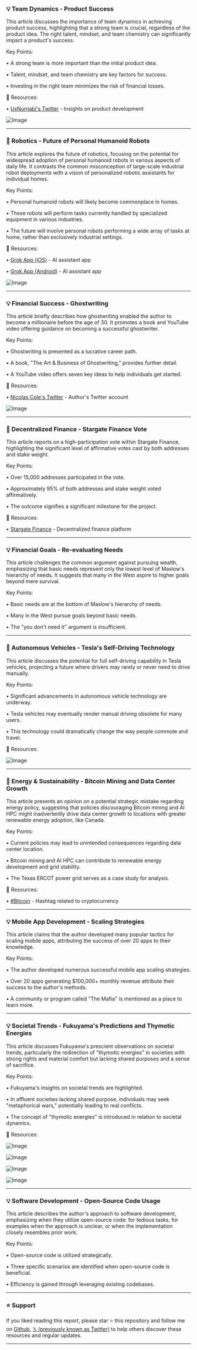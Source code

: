 ### 💡 Team Dynamics - Product Success

This article discusses the importance of team dynamics in achieving product success, highlighting that a strong team is crucial, regardless of the product idea.  The right talent, mindset, and team chemistry can significantly impact a product's success.

Key Points:

• A strong team is more important than the initial product idea.


• Talent, mindset, and team chemistry are key factors for success.


• Investing in the right team minimizes the risk of financial losses.



🔗 Resources:

• [UxNurnabi's Twitter](https://x.com/UxNurnabi) - Insights on product development


![Image](https://pbs.twimg.com/media/GzFQYRxXoAAj9vf?format=jpg&name=small)


---
### 🤖 Robotics - Future of Personal Humanoid Robots

This article explores the future of robotics, focusing on the potential for widespread adoption of personal humanoid robots in various aspects of daily life. It contrasts the common misconception of large-scale industrial robot deployments with a vision of personalized robotic assistants for individual homes.

Key Points:

• Personal humanoid robots will likely become commonplace in homes.


• These robots will perform tasks currently handled by specialized equipment in various industries.


• The future will involve personal robots performing a wide array of tasks at home, rather than exclusively industrial settings.


🔗 Resources:

• [Grok App (iOS)](https://apps.apple.com/app/grok/id6670324846) - AI assistant app


• [Grok App (Android)](https://play.google.com/store/apps/details?id=ai.x.grok&utm_source=x&utm_campaign=grok_imagine_post) - AI assistant app


![Image](https://pbs.twimg.com/amplify_video_thumb/1959432552911142912/img/E7AQpe2-L7JeKABB.jpg)


---
### 💡  Financial Success - Ghostwriting

This article briefly describes how ghostwriting enabled the author to become a millionaire before the age of 30. It promotes a book and YouTube video offering guidance on becoming a successful ghostwriter.

Key Points:

• Ghostwriting is presented as a lucrative career path.


• A book, "The Art & Business of Ghostwriting," provides further detail.


• A YouTube video offers seven key ideas to help individuals get started.



🔗 Resources:

• [Nicolas Cole's Twitter](https://x.com/Nicolascole77) - Author's Twitter account


![Image](https://pbs.twimg.com/media/GRFRpL_XsAAaZva?format=jpg&name=small)


---
### 🚀 Decentralized Finance - Stargate Finance Vote

This article reports on a high-participation vote within Stargate Finance, highlighting the significant level of affirmative votes cast by both addresses and stake weight.

Key Points:

•  Over 15,000 addresses participated in the vote.


• Approximately 95% of both addresses and stake weight voted affirmatively.


• The outcome signifies a significant milestone for the project.



🔗 Resources:

• [Stargate Finance](https://x.com/StargateFinance) - Decentralized finance platform


---
### 💡  Financial Goals - Re-evaluating Needs

This article challenges the common argument against pursuing wealth, emphasizing that basic needs represent only the lowest level of Maslow's hierarchy of needs.  It suggests that many in the West aspire to higher goals beyond mere survival.

Key Points:

• Basic needs are at the bottom of Maslow's hierarchy of needs.


•  Many in the West pursue goals beyond basic needs.


• The "you don't need it" argument is insufficient.


---
### 🚀  Autonomous Vehicles - Tesla's Self-Driving Technology

This article discusses the potential for full self-driving capability in Tesla vehicles, projecting a future where drivers may rarely or never need to drive manually.

Key Points:

•  Significant advancements in autonomous vehicle technology are underway.


• Tesla vehicles may eventually render manual driving obsolete for many users.


• This technology could dramatically change the way people commute and travel.


🔗 Resources:


![Image](https://pbs.twimg.com/ext_tw_video_thumb/1959260436626313216/pu/img/be5Lki5MMDH7zfIH.jpg)


---
### 🤖  Energy & Sustainability - Bitcoin Mining and Data Center Growth

This article presents an opinion on a potential strategic mistake regarding energy policy, suggesting that policies discouraging Bitcoin mining and AI HPC might inadvertently drive data center growth to locations with greater renewable energy adoption, like Canada.


Key Points:

• Current policies may lead to unintended consequences regarding data center location.


• Bitcoin mining and AI HPC can contribute to renewable energy development and grid stability.


• The Texas ERCOT power grid serves as a case study for analysis.


🔗 Resources:

• [#Bitcoin](https://x.com/hashtag/Bitcoin?src=hashtag_click) -  Hashtag related to cryptocurrency


---
### 💡 Mobile App Development - Scaling Strategies

This article claims that the author developed many popular tactics for scaling mobile apps, attributing the success of over 20 apps to their knowledge.

Key Points:

• The author developed numerous successful mobile app scaling strategies.


• Over 20 apps generating $100,000+ monthly revenue attribute their success to the author's methods.


•  A community or program called "The Mafia" is mentioned as a place to learn more.


---
### 💡 Societal Trends - Fukuyama's Predictions and Thymotic Energies

This article discusses Fukuyama's prescient observations on societal trends, particularly the redirection of "thymotic energies" in societies with strong rights and material comfort but lacking shared purposes and a sense of sacrifice.

Key Points:

• Fukuyama's insights on societal trends are highlighted.


• In affluent societies lacking shared purpose, individuals may seek "metaphorical wars," potentially leading to real conflicts.


• The concept of "thymotic energies" is introduced in relation to societal dynamics.



🔗 Resources:


![Image](https://pbs.twimg.com/media/GzD8EPbWIAA66OM?format=png&name=360x360)


![Image](https://pbs.twimg.com/media/GzD8aytW4AA37AG?format=png&name=360x360)


![Image](https://pbs.twimg.com/media/GzD9JNQWcAAPmwX?format=jpg&name=small)


![Image](https://pbs.twimg.com/media/GzD9eUOWcAACVQt?format=png&name=360x360)


---
### 💡 Software Development - Open-Source Code Usage

This article describes the author's approach to software development, emphasizing when they utilize open-source code: for tedious tasks, for examples when the approach is unclear, or when the implementation closely resembles prior work.

Key Points:

•  Open-source code is utilized strategically.


• Three specific scenarios are identified when open-source code is beneficial.


•  Efficiency is gained through leveraging existing codebases.


---

### ⭐️ Support

If you liked reading this report, please star ⭐️ this repository and follow me on [Github](https://github.com/Drix10), [𝕏 (previously known as Twitter)](https://x.com/DRIX_10_) to help others discover these resources and regular updates.

---